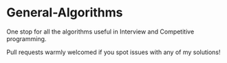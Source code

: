 # General-Algorithms
One stop for all the algorithms useful in Interview and Competitive programming.

Pull requests warmly welcomed if you spot issues with any of my solutions!
